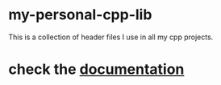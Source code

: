 # my-personal-cpp-lib
This is a collection of header files I use in all my cpp projects.

# check the [documentation](https://github.com/CondeSaheki/my-personal-generic-cpp-lib/wiki)
